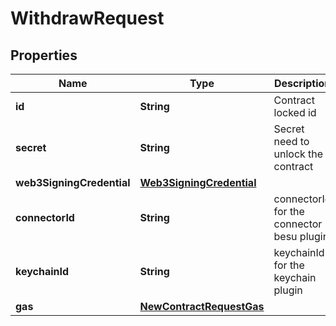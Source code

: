 

# WithdrawRequest


## Properties

| Name | Type | Description | Notes |
|------------ | ------------- | ------------- | -------------|
|**id** | **String** | Contract locked id |  |
|**secret** | **String** | Secret need to unlock the contract |  |
|**web3SigningCredential** | [**Web3SigningCredential**](Web3SigningCredential.md) |  |  |
|**connectorId** | **String** | connectorId for the connector besu plugin |  |
|**keychainId** | **String** | keychainId for the keychain plugin |  |
|**gas** | [**NewContractRequestGas**](NewContractRequestGas.md) |  |  [optional] |




